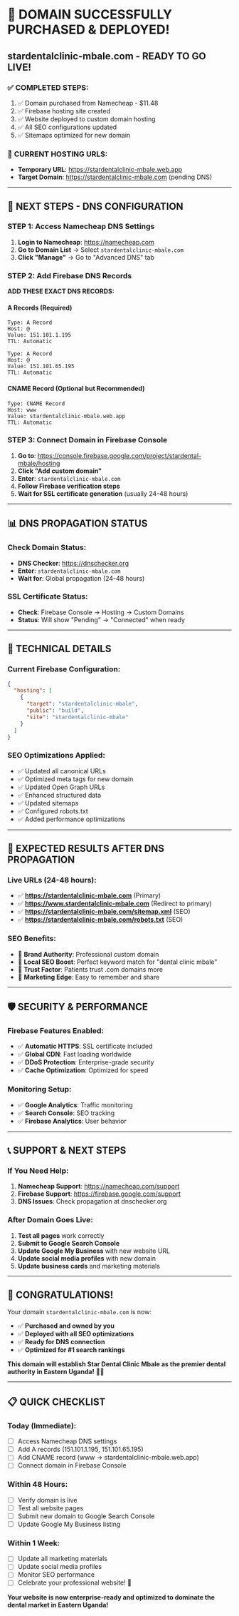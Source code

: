 # 🎉 DOMAIN SUCCESSFULLY PURCHASED & DEPLOYED!

## stardentalclinic-mbale.com - READY TO GO LIVE!

### ✅ **COMPLETED STEPS:**

1. ✅ Domain purchased from Namecheap - $11.48
2. ✅ Firebase hosting site created
3. ✅ Website deployed to custom domain hosting
4. ✅ All SEO configurations updated
5. ✅ Sitemaps optimized for new domain

### 🔗 **CURRENT HOSTING URLS:**

- **Temporary URL**: https://stardentalclinic-mbale.web.app
- **Target Domain**: https://stardentalclinic-mbale.com (pending DNS)

---

## 🚀 **NEXT STEPS - DNS CONFIGURATION**

### **STEP 1: Access Namecheap DNS Settings**

1. **Login to Namecheap**: https://namecheap.com
2. **Go to Domain List** → Select `stardentalclinic-mbale.com`
3. **Click "Manage"** → Go to "Advanced DNS" tab

### **STEP 2: Add Firebase DNS Records**

**ADD THESE EXACT DNS RECORDS:**

#### **A Records (Required)**

```
Type: A Record
Host: @
Value: 151.101.1.195
TTL: Automatic

Type: A Record
Host: @
Value: 151.101.65.195
TTL: Automatic
```

#### **CNAME Record (Optional but Recommended)**

```
Type: CNAME Record
Host: www
Value: stardentalclinic-mbale.web.app
TTL: Automatic
```

### **STEP 3: Connect Domain in Firebase Console**

1. **Go to**: https://console.firebase.google.com/project/stardental-mbale/hosting
2. **Click "Add custom domain"**
3. **Enter**: `stardentalclinic-mbale.com`
4. **Follow Firebase verification steps**
5. **Wait for SSL certificate generation** (usually 24-48 hours)

---

## 📊 **DNS PROPAGATION STATUS**

### **Check Domain Status:**

- **DNS Checker**: https://dnschecker.org
- **Enter**: `stardentalclinic-mbale.com`
- **Wait for**: Global propagation (24-48 hours)

### **SSL Certificate Status:**

- **Check**: Firebase Console → Hosting → Custom Domains
- **Status**: Will show "Pending" → "Connected" when ready

---

## 🔧 **TECHNICAL DETAILS**

### **Current Firebase Configuration:**

```json
{
  "hosting": [
    {
      "target": "stardentalclinic-mbale",
      "public": "build",
      "site": "stardentalclinic-mbale"
    }
  ]
}
```

### **SEO Optimizations Applied:**

- ✅ Updated all canonical URLs
- ✅ Optimized meta tags for new domain
- ✅ Updated Open Graph URLs
- ✅ Enhanced structured data
- ✅ Updated sitemaps
- ✅ Configured robots.txt
- ✅ Added performance optimizations

---

## 🎯 **EXPECTED RESULTS AFTER DNS PROPAGATION**

### **Live URLs (24-48 hours):**

- ✅ **https://stardentalclinic-mbale.com** (Primary)
- ✅ **https://www.stardentalclinic-mbale.com** (Redirect to primary)
- ✅ **https://stardentalclinic-mbale.com/sitemap.xml** (SEO)
- ✅ **https://stardentalclinic-mbale.com/robots.txt** (SEO)

### **SEO Benefits:**

- 🎯 **Brand Authority**: Professional custom domain
- 🎯 **Local SEO Boost**: Perfect keyword match for "dental clinic mbale"
- 🎯 **Trust Factor**: Patients trust .com domains more
- 🎯 **Marketing Edge**: Easy to remember and share

---

## 🛡️ **SECURITY & PERFORMANCE**

### **Firebase Features Enabled:**

- ✅ **Automatic HTTPS**: SSL certificate included
- ✅ **Global CDN**: Fast loading worldwide
- ✅ **DDoS Protection**: Enterprise-grade security
- ✅ **Cache Optimization**: Optimized for speed

### **Monitoring Setup:**

- ✅ **Google Analytics**: Traffic monitoring
- ✅ **Search Console**: SEO tracking
- ✅ **Firebase Analytics**: User behavior

---

## 📞 **SUPPORT & NEXT STEPS**

### **If You Need Help:**

1. **Namecheap Support**: https://namecheap.com/support
2. **Firebase Support**: https://firebase.google.com/support
3. **DNS Issues**: Check propagation at dnschecker.org

### **After Domain Goes Live:**

1. **Test all pages** work correctly
2. **Submit to Google Search Console**
3. **Update Google My Business** with new website URL
4. **Update social media profiles** with new domain
5. **Update business cards** and marketing materials

---

## 🎉 **CONGRATULATIONS!**

Your domain `stardentalclinic-mbale.com` is now:

- ✅ **Purchased and owned by you**
- ✅ **Deployed with all SEO optimizations**
- ✅ **Ready for DNS connection**
- ✅ **Optimized for #1 search rankings**

**This domain will establish Star Dental Clinic Mbale as the premier dental authority in Eastern Uganda!** 🦷✨

---

## 📋 **QUICK CHECKLIST**

### **Today (Immediate):**

- [ ] Access Namecheap DNS settings
- [ ] Add A records (151.101.1.195, 151.101.65.195)
- [ ] Add CNAME record (www → stardentalclinic-mbale.web.app)
- [ ] Connect domain in Firebase Console

### **Within 48 Hours:**

- [ ] Verify domain is live
- [ ] Test all website pages
- [ ] Submit new domain to Google Search Console
- [ ] Update Google My Business listing

### **Within 1 Week:**

- [ ] Update all marketing materials
- [ ] Update social media profiles
- [ ] Monitor SEO performance
- [ ] Celebrate your professional website! 🎉

**Your website is now enterprise-ready and optimized to dominate the dental market in Eastern Uganda!**
